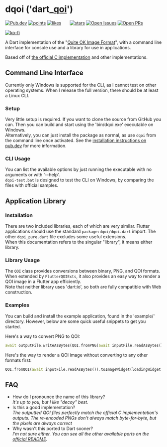 # dqoi ('dart_[qoi](https://github.com/phoboslab/qoi)')

[![Pub.dev](https://img.shields.io/pub/v/dqoi.svg?label=Latest+Version)](https://pub.dev/packages/dqoi) [![points](https://badges.bar/dqoi/pub%20points)](https://pub.dev/packages/dqoi/score) [![likes](https://badges.bar/dqoi/likes)](https://pub.dev/packages/dqoi/score)&nbsp;&nbsp;&nbsp;&nbsp;&nbsp;&nbsp;
[![stars](https://badgen.net/github/stars/JaffaKetchup/dqoi?label=stars&color=green&icon=github)](https://github.com/JaffaKetchup/dqoi/stargazers) [![Open Issues](https://badgen.net/github/open-issues/JaffaKetchup/dqoi?label=Open+Issues&color=green)](https://GitHub.com/JaffaKetchup/dqoi/issues) [![Open PRs](https://badgen.net/github/open-prs/JaffaKetchup/dqoi?label=Open+PRs&color=green)](https://GitHub.com/JaffaKetchup/dqoi/pulls)

[![ko-fi](https://ko-fi.com/img/githubbutton_sm.svg)](https://ko-fi.com/N4N151INN)

A Dart implementation of the "[Quite OK Image Format](https://qoiformat.org/)", with a command line interface for console use and a library for use in applications.

Based off of [the official C implementation](https://github.com/phoboslab/qoi/blob/master/qoi.h) and other implementations.

## Command Line Interface

Currently only Windows is supported for the CLI, as I cannot test on other operating systems. When I release the full version, there should be at least a Linux CLI.

### Setup

Very little setup is required. If you want to clone the source from GitHub you can. Then you can build and start using the 'bin/dqoi.exe' executable on Windows.  
Alternatively, you can just install the package as normal, as use `dqoi` from the command line once activated. See the [installation instructions on pub.dev](https://pub.dev/packages/dqoi/install) for more information.

### CLI Usage

You can list the available options by just running the executable with no arguments or with '--help'.  
`dqoi-test.bat` is designed to test the CLI on Windows, by comparing the files with official samples.

## Application Library

### Installation

There are two included libraries, each of which are very similar. Flutter applications should use the standard `package:dqoi/dqoi.dart` import. The other `dqoi_pure.dart` file excludes some useful extensions.  
When this documentation refers to the singular "library", it means either library.

### Library Usage

The `QOI` class provides conversions between binary, PNG, and QOI formats. When extended by `FlutterQOIExts`, it also provides an easy way to render a QOI image in a Flutter app efficiently.  
Note that neither library uses 'dart:io', so both are fully compatible with Web construction.

### Examples

You can build and install the example application, found in the 'example/' directory. However, below are some quick useful snippets to get you started.

Here's a way to convert PNG to QOI:

``` dart
await outputFile.writeAsBytes(QOI.fromPNG(await inputFile.readAsBytes()).toQOI());
```

Here's the way to render a QOI image without converting to any other formats first:

```dart
QOI.fromQOI(await inputFile.readAsBytes()).toImageWidget(loadingWidget: loadingWidget);
```

## FAQ

- How do I pronounce the name of this library?  
  _It's up to you, but I like "decoy" best._
- Is this a good implementation?  
  _The outputted QOI files perfectly match the official C implementation's outputs. The re-encoded PNGs don't always match byte-for-byte, but the pixels are always correct_
- Why wasn't this ported to Dart sooner?  
  _I'm not sure either. You can see all the other available ports on the [official README](https://github.com/phoboslab/qoi#implementations--bindings-of-qoi)._
